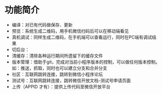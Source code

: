 # 功能简介

* 编译：对已有代码做保存、更新
* 预览：系统生成二维码，用手机微信扫码后可以在移动端看见
* 真机调试：同样生成二维码，在手机端可以查看运行，同时在PC端有调试结果
* 切后台：
* 清缓存：清除各种运行期间所遗留下的缓存文件
* 版本管理：借助于git，完成对当前小程序版本的控制，可以做任何版本控制。如：推送，抓取，同时也可以建立分支和合并分支
* 社区：互联网跳转连接，跳转到微信小程序论坛
* 测试号：互联网跳转连接，跳转微信开放文档-测试号申请页面
* 上传（APPID 才有）：提供上传代码至微信开放平台 